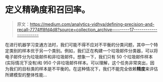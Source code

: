 # 定义精确度和召回率。

> 原文：<https://medium.com/analytics-vidhya/defining-precision-and-recall-7774ff8fd4d8?source=collection_archive---------17----------------------->

在进行机器学习变通方法时，我们可能不得不应对不平衡的分类问题，其中一个特定类别的样本优于另一个类别。例如，我们正在构建一个垃圾邮件分类器，可以将电子邮件分为垃圾邮件和非垃圾邮件。想象一下，我们只有 50 个垃圾邮件样本(实际情况下没有)和 950 个非垃圾邮件样本。可以理解，这个任务非常突出，因为我们的目标类的样本是不平衡的。在这种情况下，我们不能完全依赖**精度**来评估所建模型的整体性能…